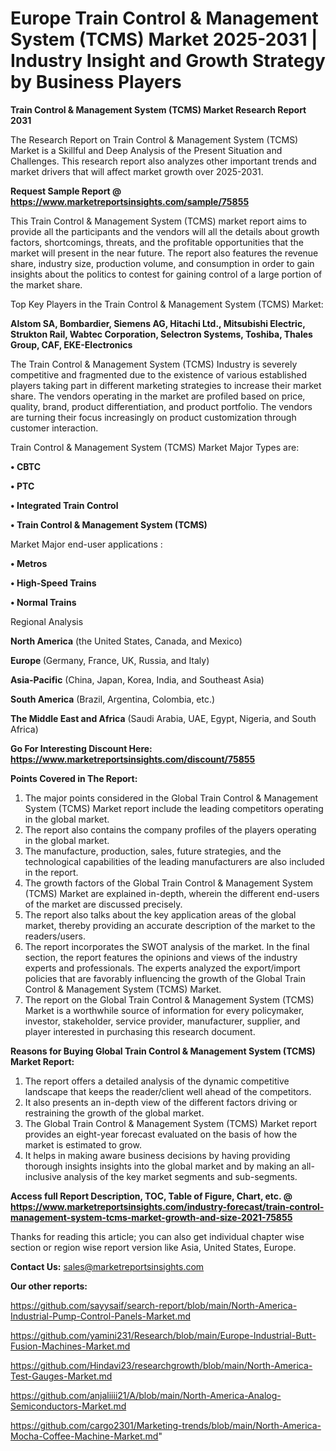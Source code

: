  # Europe Train Control & Management System (TCMS) Market 2025-2031 | Industry Insight and Growth Strategy by Business Players

<strong>Train Control & Management System (TCMS) Market Research Report 2031</strong>

The Research Report on Train Control & Management System (TCMS) Market is a Skillful and Deep Analysis of the Present Situation and Challenges. This research report also analyzes other important trends and market drivers that will affect market growth over 2025-2031.

<strong>Request Sample Report @ <a href=https://www.marketreportsinsights.com/sample/75855>https://www.marketreportsinsights.com/sample/75855</a></strong>

This Train Control & Management System (TCMS) market report aims to provide all the participants and the vendors will all the details about growth factors, shortcomings, threats, and the profitable opportunities that the market will present in the near future. The report also features the revenue share, industry size, production volume, and consumption in order to gain insights about the politics to contest for gaining control of a large portion of the market share.

Top Key Players in the Train Control & Management System (TCMS) Market:

<strong>Alstom SA, Bombardier, Siemens AG, Hitachi Ltd., Mitsubishi Electric, Strukton Rail, Wabtec Corporation, Selectron Systems, Toshiba, Thales Group, CAF, EKE-Electronics</strong>

The Train Control & Management System (TCMS) Industry is severely competitive and fragmented due to the existence of various established players taking part in different marketing strategies to increase their market share. The vendors operating in the market are profiled based on price, quality, brand, product differentiation, and product portfolio. The vendors are turning their focus increasingly on product customization through customer interaction.

Train Control & Management System (TCMS) Market Major Types are:

<strong>• CBTC

• PTC

• Integrated Train Control

• Train Control & Management System (TCMS)</strong>

Market Major end-user applications :

<strong>• Metros

• High-Speed Trains

• Normal Trains</strong>

Regional Analysis

</u><strong><b>North America</b></strong> (the United States, Canada, and Mexico)

<strong><b>Europe </b></strong>(Germany, France, UK, Russia, and Italy)

<strong><b>Asia-Pacific</b></strong> (China, Japan, Korea, India, and Southeast Asia)

<strong><b>South America</b></strong> (Brazil, Argentina, Colombia, etc.)

<strong><b>The Middle East and Africa</b></strong> (Saudi Arabia, UAE, Egypt, Nigeria, and South Africa)

<strong>Go For Interesting Discount Here: <a href=https://www.marketreportsinsights.com/discount/75855>https://www.marketreportsinsights.com/discount/75855</a></strong>

<strong>Points Covered in The Report:</strong>
<ol>
  <li>The major points considered in the Global Train Control & Management System (TCMS) Market report include the leading competitors operating in the global market.</li>
  <li>The report also contains the company profiles of the players operating in the global market.</li>
  <li>The manufacture, production, sales, future strategies, and the technological capabilities of the leading manufacturers are also included in the report.</li>
  <li>The growth factors of the Global Train Control & Management System (TCMS) Market are explained in-depth, wherein the different end-users of the market are discussed precisely.</li>
  <li>The report also talks about the key application areas of the global market, thereby providing an accurate description of the market to the readers/users.</li>
  <li>The report incorporates the SWOT analysis of the market. In the final section, the report features the opinions and views of the industry experts and professionals. The experts analyzed the export/import policies that are favorably influencing the growth of the Global Train Control & Management System (TCMS) Market.</li>
  <li>The report on the Global Train Control & Management System (TCMS) Market is a worthwhile source of information for every policymaker, investor, stakeholder, service provider, manufacturer, supplier, and player interested in purchasing this research document.</li>
</ol>
<strong>Reasons for Buying Global Train Control & Management System (TCMS) Market Report:</strong>

<ol>
  <li>The report offers a detailed analysis of the dynamic competitive landscape that keeps the reader/client well ahead of the competitors.</li>
  <li>It also presents an in-depth view of the different factors driving or restraining the growth of the global market.</li>
  <li>The Global Train Control & Management System (TCMS) Market report provides an eight-year forecast evaluated on the basis of how the market is estimated to grow.</li>
  <li>It helps in making aware business decisions by having providing thorough insights insights into the global market and by making an all-inclusive analysis of the key market segments and sub-segments.</li>
</ol>
<strong>Access full Report Description, TOC, Table of Figure, Chart, etc. @ <a href=https://www.marketreportsinsights.com/industry-forecast/train-control-management-system-tcms-market-growth-and-size-2021-75855>https://www.marketreportsinsights.com/industry-forecast/train-control-management-system-tcms-market-growth-and-size-2021-75855</a></strong>


Thanks for reading this article; you can also get individual chapter wise section or region wise report version like Asia, United States, Europe.

<strong>Contact Us:</strong>
sales@marketreportsinsights.com

<strong>Our other reports:</strong>

<a href=https://github.com/sayysaif/search-report/blob/main/North-America-Industrial-Pump-Control-Panels-Market.md>https://github.com/sayysaif/search-report/blob/main/North-America-Industrial-Pump-Control-Panels-Market.md</a>

<a href=https://github.com/yamini231/Research/blob/main/Europe-Industrial-Butt-Fusion-Machines-Market.md>https://github.com/yamini231/Research/blob/main/Europe-Industrial-Butt-Fusion-Machines-Market.md</a>

<a href=https://github.com/Hindavi23/researchgrowth/blob/main/North-America-Test-Gauges-Market.md>https://github.com/Hindavi23/researchgrowth/blob/main/North-America-Test-Gauges-Market.md</a>

<a href=https://github.com/anjaliiii21/A/blob/main/North-America-Analog-Semiconductors-Market.md>https://github.com/anjaliiii21/A/blob/main/North-America-Analog-Semiconductors-Market.md</a>

<a href=https://github.com/cargo2301/Marketing-trends/blob/main/North-America-Mocha-Coffee-Machine-Market.md>https://github.com/cargo2301/Marketing-trends/blob/main/North-America-Mocha-Coffee-Machine-Market.md</a>"
